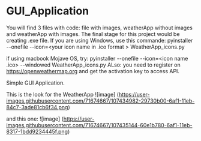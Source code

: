 # GUI_Application
You will find 3 files with code: file with images, weatherApp without images and weatherApp with images.
The final stage for this project would be creating .exe file. If you are using Windows, use this commande: pyinstaller --onefile --icon=<your icon name in .ico format > WeatherApp_icons.py

if using macbook Mojave OS, try: pyinstaller --onefile --icon=<icon name .ico> --windowed WeatherApp_icons.py
ALso: you need to register on https://openweathermap.org and get the activation key to access API. 

Simple GUI Application. 


This is the look for the WeatherApp
![image]
(https://user-images.githubusercontent.com/71674667/107434982-29730b00-6af1-11eb-84c7-3ade81cb6f34.png)

and this one: 
![image]
(https://user-images.githubusercontent.com/71674667/107435144-60e1b780-6af1-11eb-8317-1bdd9234445f.png)

